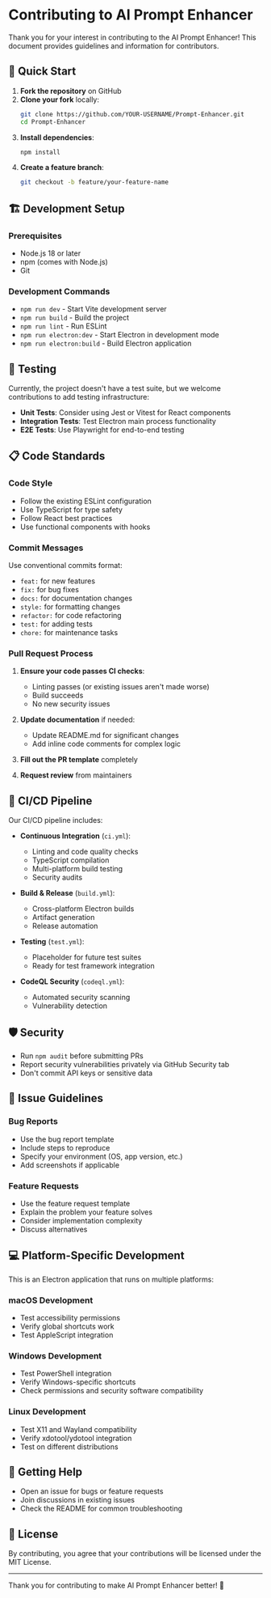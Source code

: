 # Contributing to AI Prompt Enhancer

Thank you for your interest in contributing to the AI Prompt Enhancer! This document provides guidelines and information for contributors.

## 🚀 Quick Start

1. **Fork the repository** on GitHub
2. **Clone your fork** locally:
   ```bash
   git clone https://github.com/YOUR-USERNAME/Prompt-Enhancer.git
   cd Prompt-Enhancer
   ```
3. **Install dependencies**:
   ```bash
   npm install
   ```
4. **Create a feature branch**:
   ```bash
   git checkout -b feature/your-feature-name
   ```

## 🏗️ Development Setup

### Prerequisites
- Node.js 18 or later
- npm (comes with Node.js)
- Git

### Development Commands
- `npm run dev` - Start Vite development server
- `npm run build` - Build the project
- `npm run lint` - Run ESLint
- `npm run electron:dev` - Start Electron in development mode
- `npm run electron:build` - Build Electron application

## 🧪 Testing

Currently, the project doesn't have a test suite, but we welcome contributions to add testing infrastructure:

- **Unit Tests**: Consider using Jest or Vitest for React components
- **Integration Tests**: Test Electron main process functionality
- **E2E Tests**: Use Playwright for end-to-end testing

## 📋 Code Standards

### Code Style
- Follow the existing ESLint configuration
- Use TypeScript for type safety
- Follow React best practices
- Use functional components with hooks

### Commit Messages
Use conventional commits format:
- `feat:` for new features
- `fix:` for bug fixes
- `docs:` for documentation changes
- `style:` for formatting changes
- `refactor:` for code refactoring
- `test:` for adding tests
- `chore:` for maintenance tasks

### Pull Request Process

1. **Ensure your code passes CI checks**:
   - Linting passes (or existing issues aren't made worse)
   - Build succeeds
   - No new security issues

2. **Update documentation** if needed:
   - Update README.md for significant changes
   - Add inline code comments for complex logic

3. **Fill out the PR template** completely

4. **Request review** from maintainers

## 🔄 CI/CD Pipeline

Our CI/CD pipeline includes:

- **Continuous Integration** (`ci.yml`):
  - Linting and code quality checks
  - TypeScript compilation
  - Multi-platform build testing
  - Security audits

- **Build & Release** (`build.yml`):
  - Cross-platform Electron builds
  - Artifact generation
  - Release automation

- **Testing** (`test.yml`):
  - Placeholder for future test suites
  - Ready for test framework integration

- **CodeQL Security** (`codeql.yml`):
  - Automated security scanning
  - Vulnerability detection

## 🛡️ Security

- Run `npm audit` before submitting PRs
- Report security vulnerabilities privately via GitHub Security tab
- Don't commit API keys or sensitive data

## 📝 Issue Guidelines

### Bug Reports
- Use the bug report template
- Include steps to reproduce
- Specify your environment (OS, app version, etc.)
- Add screenshots if applicable

### Feature Requests
- Use the feature request template
- Explain the problem your feature solves
- Consider implementation complexity
- Discuss alternatives

## 💻 Platform-Specific Development

This is an Electron application that runs on multiple platforms:

### macOS Development
- Test accessibility permissions
- Verify global shortcuts work
- Test AppleScript integration

### Windows Development
- Test PowerShell integration
- Verify Windows-specific shortcuts
- Check permissions and security software compatibility

### Linux Development
- Test X11 and Wayland compatibility
- Verify xdotool/ydotool integration
- Test on different distributions

## 🤝 Getting Help

- Open an issue for bugs or feature requests
- Join discussions in existing issues
- Check the README for common troubleshooting

## 📄 License

By contributing, you agree that your contributions will be licensed under the MIT License.

---

Thank you for contributing to make AI Prompt Enhancer better! 🎉